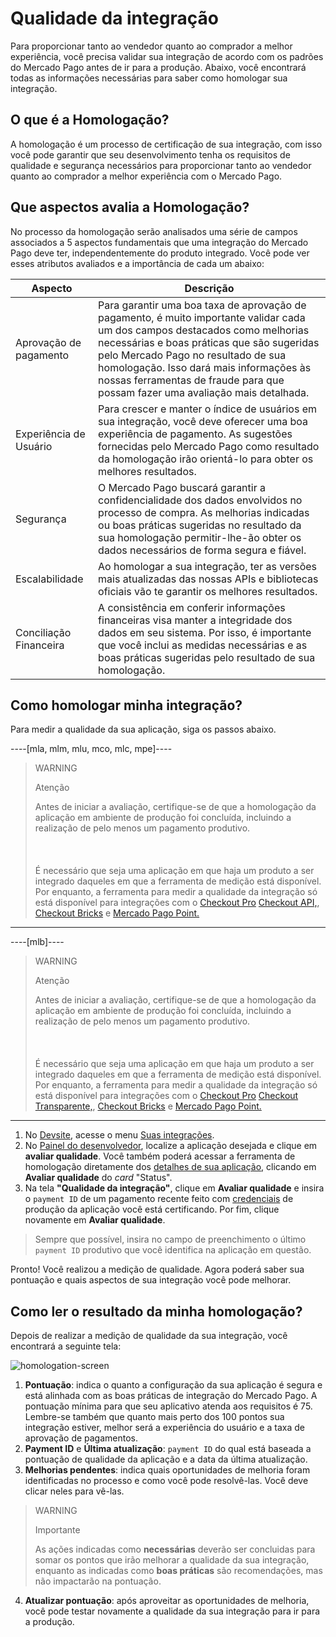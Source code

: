 # Qualidade da integração

Para proporcionar tanto ao vendedor quanto ao comprador a melhor experiência, você precisa validar sua integração de acordo com os padrões do Mercado Pago antes de ir para a produção.
Abaixo, você encontrará todas as informações necessárias para saber como homologar sua integração.

## O que é a Homologação?

A homologação é um processo de certificação de sua integração, com isso você pode garantir que seu desenvolvimento tenha os requisitos de qualidade e segurança necessários para proporcionar tanto ao vendedor quanto ao comprador a melhor experiência com o Mercado Pago.

## Que aspectos avalia a Homologação?

No processo da homologação serão analisados ​​uma série de campos associados a 5 aspectos fundamentais que uma integração do Mercado Pago deve ter, independentemente do produto integrado. 
Você pode ver esses atributos avaliados e a importância de cada um abaixo:

| **Aspecto**                  | **Descrição**                                                                                                                                                                                                                                                                                                                                     |
|--------------------------|-----------------------------------------------------------------------------------------------------------------------------------------------------------------------------------------------------------------------------------------------------------------------------------------------------------------------------------------------|
|   Aprovação de pagamento | Para garantir uma boa taxa de aprovação de pagamento, é muito importante validar cada um dos campos destacados como melhorias necessárias e boas práticas que são sugeridas pelo Mercado Pago no resultado de sua homologação. Isso dará mais informações às nossas ferramentas de fraude para que possam fazer uma avaliação mais detalhada. |
| Experiência de Usuário   | Para crescer e manter o índice de usuários em sua integração, você deve oferecer uma boa experiência de pagamento. As sugestões fornecidas pelo Mercado Pago como resultado da homologação irão orientá-lo para obter os melhores resultados.                                                                                                 |
| Segurança                | O Mercado Pago buscará garantir a confidencialidade dos dados envolvidos no processo de compra. As melhorias indicadas ou boas práticas sugeridas no resultado da sua homologação permitir-lhe-ão obter os dados necessários de forma segura e fiável.                                                                                        |
| Escalabilidade           | Ao homologar a sua integração, ter as versões mais atualizadas das nossas APIs e bibliotecas oficiais vão te garantir os melhores resultados.                                                                                                                                                                                                 |
| Conciliação Financeira   | A consistência em conferir informações financeiras visa manter a integridade dos dados em seu sistema. Por isso, é importante que você inclui as medidas necessárias e as boas práticas sugeridas pelo resultado de sua homologação.                                                                                                          |

## Como homologar minha integração?

Para medir a qualidade da sua aplicação, siga os passos abaixo.

----[mla, mlm, mlu, mco, mlc, mpe]----

> WARNING
>
> Atenção
>
> Antes de iniciar a avaliação, certifique-se de que a homologação da aplicação em ambiente de produção foi concluída, incluindo a realização de pelo menos um pagamento produtivo. <br><br>
> <br><br>
>É necessário que seja uma aplicação em que haja um produto a ser integrado daqueles em que a ferramenta de medição está disponível. Por enquanto, a ferramenta para medir a qualidade da integração só está disponível para integrações com o [Checkout Pro](/developers/pt/docs/checkout-pro/landing) [Checkout API,](/developers/pt/docs/checkout-api/landing), [Checkout Bricks](/developers/pt/docs/checkout-bricks/landing) e [Mercado Pago Point.](/developers/pt/docs/mp-point/landing) 

------------
----[mlb]----

> WARNING
>
> Atenção
>
> Antes de iniciar a avaliação, certifique-se de que a homologação da aplicação em ambiente de produção foi concluída, incluindo a realização de pelo menos um pagamento produtivo. <br><br>
> <br><br>
> É necessário que seja uma aplicação em que haja um produto a ser integrado daqueles em que a ferramenta de medição está disponível. Por enquanto, a ferramenta para medir a qualidade da integração só está disponível para integrações com o [Checkout Pro](/developers/pt/docs/checkout-pro/landing) [Checkout Transparente,](/developers/pt/docs/checkout-api/landing), [Checkout Bricks](/developers/pt/docs/checkout-bricks/landing) e [Mercado Pago Point.](/developers/pt/docs/mp-point/landing)

------------

1. No [Devsite](/developers/pt/docs), acesse o menu [Suas integrações](https://www.mercadopago.com.br/developers/panel/app).
2. No [Painel do desenvolvedor](https://www.mercadopago.com.br/developers/panel/app), localize a aplicação desejada e clique em **avaliar qualidade**. Você também poderá acessar a ferramenta de homologação diretamente dos [detalhes de sua aplicação](/developers/pt/guides/additional-content/your-integrations/application-details), clicando em **Avaliar qualidade** do _card_ "Status".
3. Na tela **"Qualidade da integração"**, clique em **Avaliar qualidade** e insira o `payment ID` de um pagamento recente feito com [credenciais](/developers/pt/guides/additional-content/your-integrations/credentials) de produção da aplicação você está certificando. Por fim, clique novamente em **Avaliar qualidade**. 

> Sempre que possível, insira no campo de preenchimento o último `payment ID` produtivo que você identifica na aplicação em questão.

Pronto! Você realizou a medição de qualidade. Agora poderá saber sua pontuação e quais aspectos de sua integração você pode melhorar.

## Como ler o resultado da minha homologação?

Depois de realizar a medição de qualidade da sua integração, você encontrará a seguinte tela:

![homologation-screen](/homologator/integration-quality-screen-pt.png)

1. **Pontuação**: indica o quanto a configuração da sua aplicação é segura e está alinhada com as boas práticas de integração do Mercado Pago. A pontuação mínima para que seu aplicativo atenda aos requisitos é 75. Lembre-se também que quanto mais perto dos 100 pontos sua integração estiver, melhor será a experiência do usuário e a taxa de aprovação de pagamentos.
2. **Payment ID** e **Última atualização**: `payment ID` do qual está baseada a pontuação de qualidade da aplicação e a data da última atualização.
3. **Melhorias pendentes**: indica quais oportunidades de melhoria foram identificadas no processo e como você pode resolvê-las. Você deve clicar neles para vê-las.

> WARNING
>
> Importante
>
> As ações indicadas como **necessárias** deverão ser concluidas para somar os pontos que irão melhorar a qualidade da sua integração, enquanto as indicadas como **boas práticas** são recomendações, mas não impactarão na pontuação.

4. **Atualizar pontuação**: após aproveitar as oportunidades de melhoria, você pode testar novamente a qualidade da sua integração para ir para a produção.